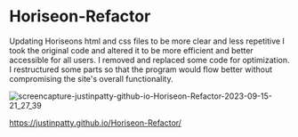 # Horiseon-Refactor
Updating Horiseons html and css files to be more clear and less repetitive 
I took the original code and altered it to be more efficient and better accessible for all users. I removed and replaced some code for optimization. I restructured some parts so that the program would flow better without compromising the site's overall functionality. 

![screencapture-justinpatty-github-io-Horiseon-Refactor-2023-09-15-21_27_39](https://github.com/justinpatty/Horiseon-Refactor/assets/119007199/1c896ced-3eea-44a9-b0e1-c38286cda1a4)


https://justinpatty.github.io/Horiseon-Refactor/
